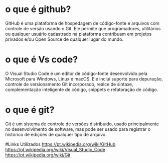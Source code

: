 # o que é github?
GitHub é uma plataforma de hospedagem de código-fonte e arquivos com controle de versão usando o Git. Ele permite que programadores, utilitários ou qualquer usuário cadastrado na plataforma contribuam em projetos privados e/ou Open Source de qualquer lugar do mundo.

# o que é Vs code? 
O Visual Studio Code é um editor de código-fonte desenvolvido pela Microsoft para Windows, Linux e macOS. Ele inclui suporte para depuração, controle de versionamento Git incorporado, realce de sintaxe, complementação inteligente de código, snippets e refatoração de código.

# o que é git?
Git é um sistema de controle de versões distribuído, usado principalmente no desenvolvimento de software, mas pode ser usado para registrar o histórico de edições de qualquer tipo de arquivo.


#Links Utilizados
https://pt.wikipedia.org/wiki/GitHub
https://pt.wikipedia.org/wiki/Visual_Studio_Code
https://pt.wikipedia.org/wiki/Git
